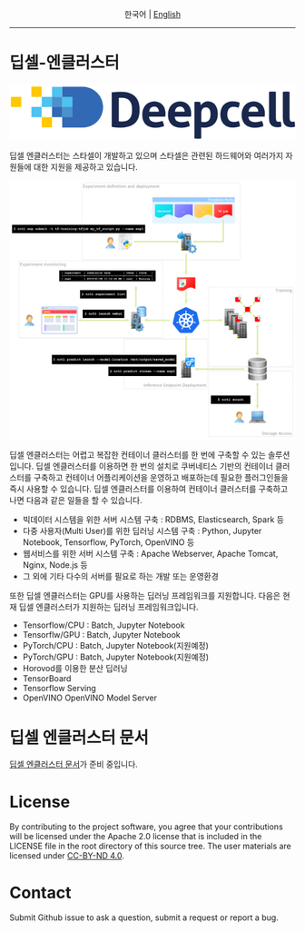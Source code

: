 <p align="center">
  <span>한국어</span> |
  <a href="README_EN.md">English</a>
</p>

---

# 딥셀-엔클러스터

[![banner](docs/deepcell.svg)](http://www.starcell.co.kr)

딥셀 엔클러스터는 스타셀이 개발하고 있으며 스타셀은 관련된 하드웨어와 여러가지 자원들에 대한 지원을 제공하고 있습니다.

![Nauta Diagram](docs/nauta.png)

딥셀 엔클러스터는 어렵고 복잡한 컨테이너 클러스터를 한 번에 구축할 수 있는 솔루션입니다. 딥셀 엔클러스터를 이용하면 한 번의 설치로 쿠버네티스 기반의 컨테이너 클러스터를 구축하고 컨테이너 어플리케이션을 운영하고 배포하는데 필요한 플러그인들을 즉시 사용할 수 있습니다. 딥셀 엔클러스터를 이용하여 컨테이너 클러스터를 구축하고 나면 다음과 같은 일들을 할 수 있습니다.

* 빅데이터 시스템을 위한 서버 시스템 구축 : RDBMS, Elasticsearch, Spark 등
* 다중 사용자(Multi User)를 위한 딥러닝 시스템 구축 : Python, Jupyter Notebook, Tensorflow, PyTorch, OpenVINO 등
* 웹서비스를 위한 서버 시스템 구축 : Apache Webserver, Apache Tomcat, Nginx, Node.js 등
* 그 외에 기타 다수의 서버를 필요로 하는 개발 또는 운영환경

또한 딥셀 엔클러스터는 GPU를 사용하는 딥러닝 프레임워크를 지원합니다.
다음은 현재 딥셀 엔클러스터가 지원하는 딥러닝 프레임워크입니다.

* Tensorflow/CPU : Batch, Jupyter Notebook  
* Tensorflw/GPU : Batch, Jupyter Notebook  
* PyTorch/CPU : Batch, Jupyter Notebook(지원예정)  
* PyTorch/GPU : Batch, Jupyter Notebook(지원예정)  
* Horovod를 이용한 분산 딥러닝  
* TensorBoard  
* Tensorflow Serving  
* OpenVINO OpenVINO Model Server  

# 딥셀 엔클러스터 문서

[딥셀 엔클러스터 문서](docs/ncluster/README.md)가 준비 중입니다. 

# License

By contributing to the project software, you agree that your contributions will be licensed under the Apache 2.0 license that is included in the LICENSE file in the root directory of this source tree.
The user materials are licensed under [CC-BY-ND 4.0](https://creativecommons.org/licenses/by-nd/4.0/legalcode).

# Contact

Submit Github issue to ask a question, submit a request or report a bug.
